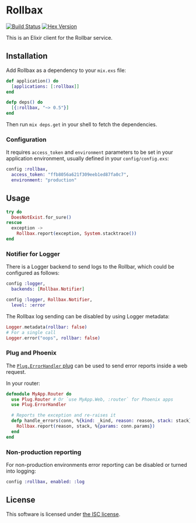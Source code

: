 # Rollbax

[![Build Status](https://travis-ci.org/elixir-addicts/rollbax.svg?branch=master "Build Status")](https://travis-ci.org/elixir-addicts/rollbax)
[![Hex Version](https://img.shields.io/hexpm/v/rollbax.svg "Hex Version")](https://hex.pm/packages/rollbax)


This is an Elixir client for the Rollbar service.

## Installation

Add Rollbax as a dependency to your `mix.exs` file:

```elixir
def application() do
  [applications: [:rollbax]]
end

defp deps() do
  [{:rollbax, "~> 0.5"}]
end
```

Then run `mix deps.get` in your shell to fetch the dependencies.

### Configuration

It requires `access_token` and `environment` parameters to be set
in your application environment, usually defined in your `config/config.exs`:

```elixir
config :rollbax,
  access_token: "ffb8056a621f309eeb1ed87fa0c7",
  environment: "production"
```

## Usage

```elixir
try do
  DoesNotExist.for_sure()
rescue
  exception ->
    Rollbax.report(exception, System.stacktrace())
end
```

### Notifier for Logger

There is a Logger backend to send logs to the Rollbar,
which could be configured as follows:

```elixir
config :logger,
  backends: [Rollbax.Notifier]

config :logger, Rollbax.Notifier,
  level: :error
```

The Rollbax log sending can be disabled by using Logger metadata:

```elixir
Logger.metadata(rollbar: false)
# For a single call
Logger.error("oops", rollbar: false)
```

### Plug and Phoenix

The [`Plug.ErrorHandler` plug](https://hexdocs.pm/plug/Plug.ErrorHandler.html) can be used to send
error reports inside a web request.

In your router:

```elixir
defmodule MyApp.Router do
  use Plug.Router # Or `use MyApp.Web, :router` for Phoenix apps
  use Plug.ErrorHandler

  # Reports the exception and re-raises it
  defp handle_errors(conn, %{kind: _kind, reason: reason, stack: stack}) do
    Rollbax.report(reason, stack, %{params: conn.params})
  end
end
```

### Non-production reporting

For non-production environments error reporting
can be disabled or turned into logging:

```elixir
config :rollbax, enabled: :log
```

## License

This software is licensed under [the ISC license](LICENSE).
